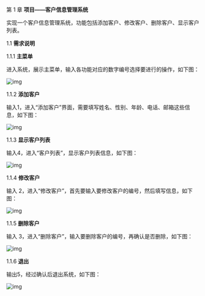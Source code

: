 第 1 章 **项目——客户信息管理系统**

实现一个客户信息管理系统，功能包括添加客户、修改客户、删除客户、显示客户列表。

1.1 **需求说明**

1.1.1 **主菜单**

进入系统，展示主菜单，输入各功能对应的数字编号选择要进行的操作，如下图：

![img](file:///C:\Users\seven\AppData\Local\Temp\ksohtml23516\wps1.jpg) 

1.1.2 **添加客户**

输入1，进入“添加客户”界面，需要填写姓名、性别、年龄、电话、邮箱这些信息，如下图：

![img](file:///C:\Users\seven\AppData\Local\Temp\ksohtml23516\wps2.jpg) 

1.1.3 **显示客户列表**

输入4，进入“客户列表”，显示客户列表信息，如下图：

![img](file:///C:\Users\seven\AppData\Local\Temp\ksohtml23516\wps3.jpg) 

1.1.4 **修改客户**

输入 2，进入“修改客户”，首先要输入要修改客户的编号，然后填写信息，如下图：

![img](file:///C:\Users\seven\AppData\Local\Temp\ksohtml23516\wps4.jpg) 

1.1.5 **删除客户**

输入 3，进入“删除客户”，输入要删除客户的编号，再确认是否删除，如下图：

![img](file:///C:\Users\seven\AppData\Local\Temp\ksohtml23516\wps5.jpg) 

1.1.6 **退出**

输出5，经过确认后退出系统，如下图：

![img](file:///C:\Users\seven\AppData\Local\Temp\ksohtml23516\wps6.jpg)